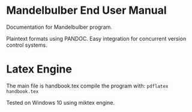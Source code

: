 # Mandelbulber End User Manual
Documentation for Mandelbulber program.

Plaintext formats using PANDOC.
Easy integration for concurrent version control systems.

# Latex Engine
The main file is handbook.tex
compile the program with:
`pdflatex handbook.tex`

Tested on Windows 10 using miktex engine.

